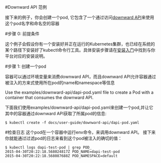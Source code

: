 #Downward API 范例

接下来的例子，你会创建一个pod, 它包含了一个通过访问[downward API](http://kubernetes.io/v1.0/docs/user-guide/downward-api.html)来使用这个pod名字和命名空的容器

#步骤 0: 前提条件

这个例子会假设你有一个安装好并正在运行的Kubernetes集群，也已经在系统的某个路径下安装好了kubectl命令行工具。具体安装步骤请在[安装入门](http://kubernetes.io/v1.0/docs/getting-started-guides/)中找到与你平台对应的安装说明。

#步骤 1: 创建一个pod

容器可以通过环境变量来消费downward API，而且downward API允许容器通过被注入的方来式使用所在pod的name和namespace等信息

Use the examples/downward-api/dapi-pod.yaml file to create a Pod with a container that consumes the downward API.

下面我们使用examples/downward-api/dapi-pod.yaml来创建一个pod,并让它其中的容器通过downward API获取了所属pod的信息:

```
$ kubectl create -f docs/user-guide/downward-api/dapi-pod.yaml
```

#检查日志
这个pod在一个容器中运行env命令，来调用downward API。 接下来你就能通过过滤pod的日志来看到这个pod被注入的确切的值：

```
$ kubectl logs dapi-test-pod | grep POD_
2015-04-30T20:22:18.568024817Z POD_NAME=dapi-test-pod
2015-04-30T20:22:18.568087688Z POD_NAMESPACE=default
```
